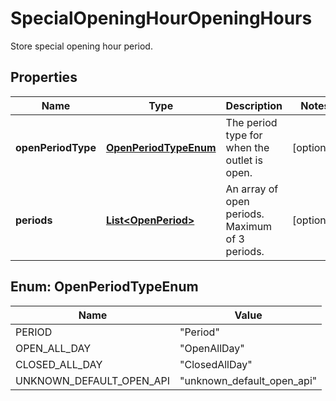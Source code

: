 

# SpecialOpeningHourOpeningHours

Store special opening hour period.

## Properties

| Name | Type | Description | Notes |
|------------ | ------------- | ------------- | -------------|
|**openPeriodType** | [**OpenPeriodTypeEnum**](#OpenPeriodTypeEnum) | The period type for when the outlet is open. |  [optional] |
|**periods** | [**List&lt;OpenPeriod&gt;**](OpenPeriod.md) | An array of open periods. Maximum of 3 periods. |  [optional] |



## Enum: OpenPeriodTypeEnum

| Name | Value |
|---- | -----|
| PERIOD | &quot;Period&quot; |
| OPEN_ALL_DAY | &quot;OpenAllDay&quot; |
| CLOSED_ALL_DAY | &quot;ClosedAllDay&quot; |
| UNKNOWN_DEFAULT_OPEN_API | &quot;unknown_default_open_api&quot; |



